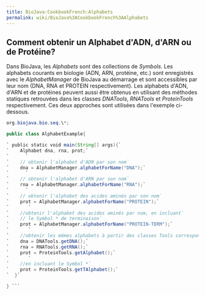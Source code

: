 ```yaml
---
title: BioJava:CookbookFrench:Alphabets
permalink: wiki/BioJava%3ACookbookFrench%3AAlphabets
---
```


Comment obtenir un Alphabet d'ADN, d'ARN ou de Protéine?
--------------------------------------------------------

Dans BioJava, les *Alphabets* sont des collections de *Symbols*. Les
alphabets courants en biologie (ADN, ARN, protéine, etc.) sont
enregistrés avec le *AlphabetManager* de BioJava au démarrage et sont
accessibles par leur nom (DNA, RNA et PROTEIN respectivement). Les
alphabets d'ADN, d'ARN et de protéines peuvent aussi être obtenus en
utilisant des méthodes statiques retrouvées dans les classes *DNATools*,
*RNATools* et *ProteinTools* respectivement. Ces deux approches sont
utilisées dans l'exemple ci-dessous.

```java import org.biojava.bio.symbol.\*; import java.util.\*; import
org.biojava.bio.seq.\*;

public class AlphabetExample{

` public static void main(String[] args){`  
`    Alphabet dna, rna, prot;`  
`      `  
`    // obtenir l'alphabet d'ADN par son nom`  
`    dna = AlphabetManager.alphabetForName("DNA");`  
`      `  
`    // obtenir l'alphabet d'ARN par son nom`  
`    rna = AlphabetManager.alphabetForName("RNA");`  
`      `  
`    // obtenir l'alphabet des acides aminés par son nom`  
`    prot = AlphabetManager.alphabetForName("PROTEIN");`  
`       `  
`    //obtenir l'alphabet des acides aminés par nom, en incluant`  
`    // le Symbol * de terminaison`  
`    prot = AlphabetManager.alphabetForName("PROTEIN-TERM");`  
`       `  
`    //obtenir les mêmes alphabets à partir des classes Tools correspondantes`  
`    dna = DNATools.getDNA();`  
`    rna = RNATools.getRNA();`  
`    prot = ProteinTools.getAlphabet();`  
`       `  
`    //en incluant le Symbol *`  
`    prot = ProteinTools.getTAlphabet();`  
`  }`

} ```
